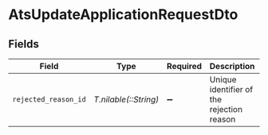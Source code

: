 # AtsUpdateApplicationRequestDto


## Fields

| Field                                     | Type                                      | Required                                  | Description                               | Example                                   |
| ----------------------------------------- | ----------------------------------------- | ----------------------------------------- | ----------------------------------------- | ----------------------------------------- |
| `rejected_reason_id`                      | *T.nilable(::String)*                     | :heavy_minus_sign:                        | Unique identifier of the rejection reason | f223d7f6-908b-48f0-9237-b201c307f609      |